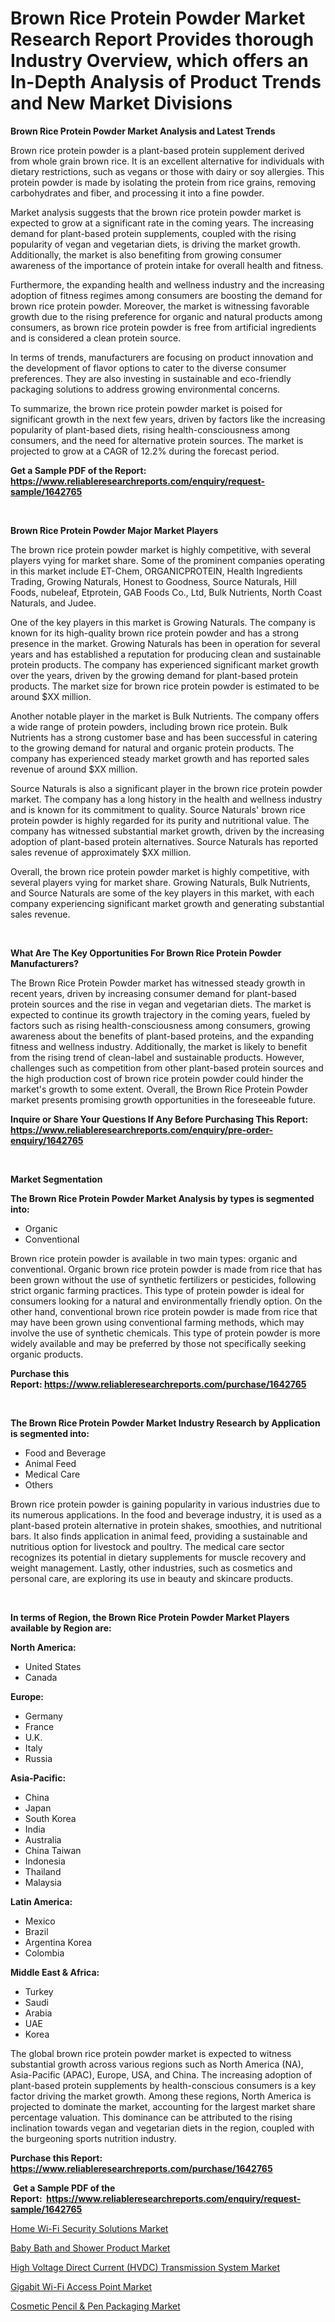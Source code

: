<p><h1>Brown Rice Protein Powder Market Research Report Provides thorough Industry Overview, which offers an In-Depth Analysis of Product Trends and New Market Divisions</h1></p><p><strong>Brown Rice Protein Powder Market Analysis and Latest Trends</strong></p>
<p><p>Brown rice protein powder is a plant-based protein supplement derived from whole grain brown rice. It is an excellent alternative for individuals with dietary restrictions, such as vegans or those with dairy or soy allergies. This protein powder is made by isolating the protein from rice grains, removing carbohydrates and fiber, and processing it into a fine powder.</p><p>Market analysis suggests that the brown rice protein powder market is expected to grow at a significant rate in the coming years. The increasing demand for plant-based protein supplements, coupled with the rising popularity of vegan and vegetarian diets, is driving the market growth. Additionally, the market is also benefiting from growing consumer awareness of the importance of protein intake for overall health and fitness.</p><p>Furthermore, the expanding health and wellness industry and the increasing adoption of fitness regimes among consumers are boosting the demand for brown rice protein powder. Moreover, the market is witnessing favorable growth due to the rising preference for organic and natural products among consumers, as brown rice protein powder is free from artificial ingredients and is considered a clean protein source.</p><p>In terms of trends, manufacturers are focusing on product innovation and the development of flavor options to cater to the diverse consumer preferences. They are also investing in sustainable and eco-friendly packaging solutions to address growing environmental concerns.</p><p>To summarize, the brown rice protein powder market is poised for significant growth in the next few years, driven by factors like the increasing popularity of plant-based diets, rising health-consciousness among consumers, and the need for alternative protein sources. The market is projected to grow at a CAGR of 12.2% during the forecast period.</p></p>
<p><strong>Get a Sample PDF of the Report:&nbsp; <a href="https://www.reliableresearchreports.com/enquiry/request-sample/1642765">https://www.reliableresearchreports.com/enquiry/request-sample/1642765</a></strong></p>
<p>&nbsp;</p>
<p><strong>Brown Rice Protein Powder Major Market Players</strong></p>
<p><p>The brown rice protein powder market is highly competitive, with several players vying for market share. Some of the prominent companies operating in this market include ET-Chem, ORGANICPROTEIN, Health Ingredients Trading, Growing Naturals, Honest to Goodness, Source Naturals, Hill Foods, nubeleaf, Etprotein, GAB Foods Co., Ltd, Bulk Nutrients, North Coast Naturals, and Judee.</p><p>One of the key players in this market is Growing Naturals. The company is known for its high-quality brown rice protein powder and has a strong presence in the market. Growing Naturals has been in operation for several years and has established a reputation for producing clean and sustainable protein products. The company has experienced significant market growth over the years, driven by the growing demand for plant-based protein products. The market size for brown rice protein powder is estimated to be around $XX million.</p><p>Another notable player in the market is Bulk Nutrients. The company offers a wide range of protein powders, including brown rice protein. Bulk Nutrients has a strong customer base and has been successful in catering to the growing demand for natural and organic protein products. The company has experienced steady market growth and has reported sales revenue of around $XX million.</p><p>Source Naturals is also a significant player in the brown rice protein powder market. The company has a long history in the health and wellness industry and is known for its commitment to quality. Source Naturals' brown rice protein powder is highly regarded for its purity and nutritional value. The company has witnessed substantial market growth, driven by the increasing adoption of plant-based protein alternatives. Source Naturals has reported sales revenue of approximately $XX million.</p><p>Overall, the brown rice protein powder market is highly competitive, with several players vying for market share. Growing Naturals, Bulk Nutrients, and Source Naturals are some of the key players in this market, with each company experiencing significant market growth and generating substantial sales revenue.</p></p>
<p>&nbsp;</p>
<p><strong>What Are The Key Opportunities For Brown Rice Protein Powder Manufacturers?</strong></p>
<p><p>The Brown Rice Protein Powder market has witnessed steady growth in recent years, driven by increasing consumer demand for plant-based protein sources and the rise in vegan and vegetarian diets. The market is expected to continue its growth trajectory in the coming years, fueled by factors such as rising health-consciousness among consumers, growing awareness about the benefits of plant-based proteins, and the expanding fitness and wellness industry. Additionally, the market is likely to benefit from the rising trend of clean-label and sustainable products. However, challenges such as competition from other plant-based protein sources and the high production cost of brown rice protein powder could hinder the market's growth to some extent. Overall, the Brown Rice Protein Powder market presents promising growth opportunities in the foreseeable future.</p></p>
<p><strong>Inquire or Share Your Questions If Any Before Purchasing This Report: <a href="https://www.reliableresearchreports.com/enquiry/pre-order-enquiry/1642765">https://www.reliableresearchreports.com/enquiry/pre-order-enquiry/1642765</a></strong></p>
<p>&nbsp;</p>
<p><strong>Market Segmentation</strong></p>
<p><strong>The Brown Rice Protein Powder Market Analysis by types is segmented into:</strong></p>
<p><ul><li>Organic</li><li>Conventional</li></ul></p>
<p><p>Brown rice protein powder is available in two main types: organic and conventional. Organic brown rice protein powder is made from rice that has been grown without the use of synthetic fertilizers or pesticides, following strict organic farming practices. This type of protein powder is ideal for consumers looking for a natural and environmentally friendly option. On the other hand, conventional brown rice protein powder is made from rice that may have been grown using conventional farming methods, which may involve the use of synthetic chemicals. This type of protein powder is more widely available and may be preferred by those not specifically seeking organic products.</p></p>
<p><strong>Purchase this Report:&nbsp;<a href="https://www.reliableresearchreports.com/purchase/1642765">https://www.reliableresearchreports.com/purchase/1642765</a></strong></p>
<p>&nbsp;</p>
<p><strong>The Brown Rice Protein Powder Market Industry Research by Application is segmented into:</strong></p>
<p><ul><li>Food and Beverage</li><li>Animal Feed</li><li>Medical Care</li><li>Others</li></ul></p>
<p><p>Brown rice protein powder is gaining popularity in various industries due to its numerous applications. In the food and beverage industry, it is used as a plant-based protein alternative in protein shakes, smoothies, and nutritional bars. It also finds application in animal feed, providing a sustainable and nutritious option for livestock and poultry. The medical care sector recognizes its potential in dietary supplements for muscle recovery and weight management. Lastly, other industries, such as cosmetics and personal care, are exploring its use in beauty and skincare products.</p></p>
<p>&nbsp;</p>
<p><strong>In terms of Region, the Brown Rice Protein Powder Market Players available by Region are:</strong></p>
<p>
    <p> <strong> North America: </strong>
        <ul>
            <li>United States</li>
            <li>Canada</li>
        </ul>
        </p> 
    <p> <strong> Europe: </strong>
        <ul>
            <li>Germany</li>
            <li>France</li>
            <li>U.K.</li>
            <li>Italy</li>
            <li>Russia</li>
        </ul>
        </p> 
    <p> <strong> Asia-Pacific: </strong>
        <ul>
            <li>China</li>
            <li>Japan</li>
            <li>South Korea</li>
            <li>India</li>
            <li>Australia</li>
            <li>China Taiwan</li>
            <li>Indonesia</li>
            <li>Thailand</li>
            <li>Malaysia</li>
        </ul>
        </p> 
    <p> <strong> Latin America: </strong>
        <ul>
            <li>Mexico</li>
            <li>Brazil</li>
            <li>Argentina Korea</li>
            <li>Colombia</li>
        </ul>
        </p> 
    <p> <strong> Middle East & Africa: </strong>
        <ul>
            <li>Turkey</li>
            <li>Saudi</li>
            <li>Arabia</li>
            <li>UAE</li>
            <li>Korea</li>
        </ul>
    </p>
    </p>
<p><p>The global brown rice protein powder market is expected to witness substantial growth across various regions such as North America (NA), Asia-Pacific (APAC), Europe, USA, and China. The increasing adoption of plant-based protein supplements by health-conscious consumers is a key factor driving the market growth. Among these regions, North America is projected to dominate the market, accounting for the largest market share percentage valuation. This dominance can be attributed to the rising inclination towards vegan and vegetarian diets in the region, coupled with the burgeoning sports nutrition industry.</p></p>
<p><strong>Purchase this Report: <a href="https://www.reliableresearchreports.com/purchase/1642765">https://www.reliableresearchreports.com/purchase/1642765</a></strong></p>
<p>&nbsp;<strong>Get a Sample PDF of the Report:&nbsp;&nbsp;<a href="https://www.reliableresearchreports.com/enquiry/request-sample/1642765">https://www.reliableresearchreports.com/enquiry/request-sample/1642765</a></strong></p>
<p><strong></strong></p>
<p><p><a href="https://medium.com/@jqgvpygpb56374/home-wi-fi-security-solutions-market-furnishes-information-on-market-share-market-trends-and-b15c24763765">Home Wi-Fi Security Solutions Market</a></p><p><a href="https://medium.com/@beaublock2023/baby-bath-and-shower-product-market-furnishes-information-on-market-share-market-trends-and-2c94a9648b00">Baby Bath and Shower Product Market</a></p><p><a href="https://medium.com/@randysimpson755/decoding-high-voltage-direct-current-hvdc-transmission-system-market-metrics-market-share-41e368a2b046">High Voltage Direct Current (HVDC) Transmission System Market</a></p><p><a href="https://medium.com/@bobbyrobinson56/gigabit-wi-fi-access-point-market-outlook-industry-overview-and-forecast-2023-to-2030-44f5c10632e4">Gigabit Wi-Fi Access Point Market</a></p><p><a href="https://medium.com/@rogerking1949/decoding-cosmetic-pencil-pen-packaging-market-metrics-market-share-trends-and-growth-patterns-c4d0b46f3c94">Cosmetic Pencil & Pen Packaging Market</a></p></p>